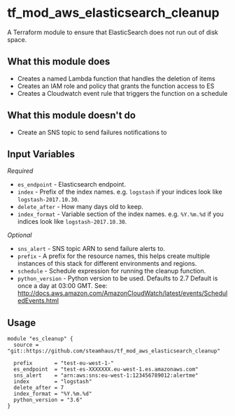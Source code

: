 tf_mod_aws_elasticsearch_cleanup
================================

A Terraform module to ensure that ElasticSearch does not run out of disk space.

What this module does
---------------------

- Creates a named Lambda function that handles the deletion of items
- Creates an IAM role and policy that grants the function access to ES
- Creates a Cloudwatch event rule that triggers the function on a schedule

What this module doesn't do
---------------------------

- Create an SNS topic to send failures notifications to

Input Variables
---------------

*Required*

* `es_endpoint` - Elasticsearch endpoint.
* `index` - Prefix of the index names. e.g. `logstash` if your indices look
like `logstash-2017.10.30`.
* `delete_after` - How many days old to keep.
* `index_format` - Variable section of the index names. e.g. `%Y.%m.%d` if
you indices look like `logstash-2017.10.30`.

*Optional*

* `sns_alert` - SNS topic ARN to send failure alerts to.
* `prefix` - A prefix for the resource names, this helps create multiple
instances of this stack for different environments and regions.
* `schedule` - Schedule expression for running the cleanup function.
* `python_version` - Python version to be used. Defaults to 2.7
Default is once a day at 03:00 GMT.
See: http://docs.aws.amazon.com/AmazonCloudWatch/latest/events/ScheduledEvents.html

Usage
-----

```
module "es_cleanup" {
  source = "git::https://github.com/steamhaus/tf_mod_aws_elasticsearch_cleanup"

  prefix       = "test-eu-west-1-"
  es_endpoint  = "test-es-XXXXXXX.eu-west-1.es.amazonaws.com"
  sns_alert    = "arn:aws:sns:eu-west-1:123456789012:alertme"
  index        = "logstash"
  delete_after = 7
  index_format = "%Y.%m.%d"
  python_version = "3.6"
}
```
